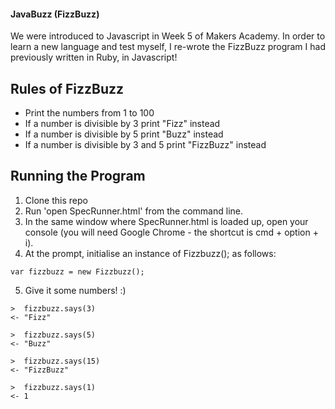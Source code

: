 #### JavaBuzz (FizzBuzz)

We were introduced to Javascript in Week 5 of Makers Academy. In order to learn a new language and test myself, I re-wrote the FizzBuzz program I had previously written in Ruby, in Javascript!

## Rules of FizzBuzz

* Print the numbers from 1 to 100
* If a number is divisible by 3 print "Fizz" instead
* If a number is divisible by 5 print "Buzz" instead
* If a number is divisible by 3 and 5 print "FizzBuzz" instead

## Running the Program

1. Clone this repo
2. Run 'open SpecRunner.html' from the command line.
3. In the same window where SpecRunner.html is loaded up, open your console (you will need Google Chrome - the shortcut is cmd + option + i).
4. At the prompt, initialise an instance of Fizzbuzz(); as follows:

```
var fizzbuzz = new Fizzbuzz();
```

5. Give it some numbers! :)

```
>  fizzbuzz.says(3)
<- "Fizz"

>  fizzbuzz.says(5)
<- "Buzz"

>  fizzbuzz.says(15)
<- "FizzBuzz"

>  fizzbuzz.says(1)
<- 1
```
